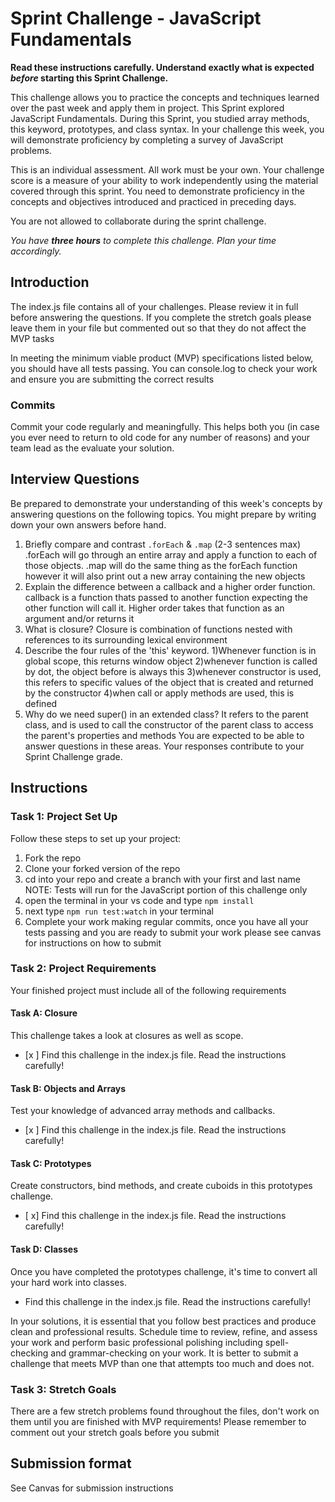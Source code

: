 # Sprint Challenge - JavaScript Fundamentals

**Read these instructions carefully. Understand exactly what is expected _before_ starting this Sprint Challenge.**

This challenge allows you to practice the concepts and techniques learned over the past week and apply them in project. This Sprint explored JavaScript Fundamentals. During this Sprint, you studied array methods, this keyword, prototypes, and class syntax. In your challenge this week, you will demonstrate proficiency by completing a survey of JavaScript problems.

This is an individual assessment. All work must be your own. Your challenge score is a measure of your ability to work independently using the material covered through this sprint. You need to demonstrate proficiency in the concepts and objectives introduced and practiced in preceding days.

You are not allowed to collaborate during the sprint challenge. 

_You have **three hours** to complete this challenge. Plan your time accordingly._


## Introduction

The index.js file contains all of your challenges. Please review it in full before answering the questions. If you complete the stretch goals please leave them in your file but commented out so that they do not affect the MVP tasks 

In meeting the minimum viable product (MVP) specifications listed below, you should have all tests passing. You can console.log to check your work and ensure you are submitting the correct results 

### Commits

Commit your code regularly and meaningfully. This helps both you (in case you ever need to return to old code for any number of reasons) and your team lead as the evaluate your solution.

## Interview Questions

Be prepared to demonstrate your understanding of this week's concepts by answering questions on the following topics. You might prepare by writing down your own answers before hand.

1. Briefly compare and contrast `.forEach` & `.map` (2-3 sentences max)
.forEach will go through an entire array and apply a function to each of those objects.  .map will do the same thing as the forEach function however it will also print out a new array containing the new objects
2. Explain the difference between a callback and a higher order function.
callback is a function thats passed to another function expecting the other function will call it. Higher order takes that function as an argument and/or returns it 
3. What is closure?
Closure is combination of functions nested with references to its surrounding lexical environment 
4. Describe the four rules of the 'this' keyword.
    1)Whenever function is in global scope, this returns window object
    2)whenever  function is called by dot, the object before is always this
    3)whenever constructor is used, this refers to specific values of the object that is created and returned by the constructor
    4)when call or apply methods are used, this is defined
5. Why do we need super() in an extended class?
It refers to the parent class, and is used to call the constructor of the parent class to access the parent's properties and methods
You are expected to be able to answer questions in these areas. Your responses contribute to your Sprint Challenge grade. 

## Instructions

### Task 1: Project Set Up

Follow these steps to set up your project:

1. Fork the repo
2. Clone your forked version of the repo
3. cd into your repo and create a branch with your first and last name
NOTE: Tests will run for the JavaScript portion of this challenge only
4. open the terminal in your vs code and type `npm install`
5. next type `npm run test:watch` in your terminal
6. Complete your work making regular commits, once you have all your tests passing and you are ready to submit your work please see canvas for instructions on how to submit

### Task 2: Project Requirements

Your finished project must include all of the following requirements

#### Task A: Closure

This challenge takes a look at closures as well as scope. 
* [x ] Find this challenge in the index.js file. Read the instructions carefully!

#### Task B: Objects and Arrays

Test your knowledge of advanced array methods and callbacks.
* [x ] Find this challenge in the index.js file. Read the instructions carefully!

#### Task C: Prototypes

Create constructors, bind methods, and create cuboids in this prototypes challenge.
* [ x] Find this challenge in the index.js file. Read the instructions carefully!

#### Task D: Classes

Once you have completed the prototypes challenge, it's time to convert all your hard work into classes.
* Find this challenge in the index.js file. Read the instructions carefully!

In your solutions, it is essential that you follow best practices and produce clean and professional results. Schedule time to review, refine, and assess your work and perform basic professional polishing including spell-checking and grammar-checking on your work. It is better to submit a challenge that meets MVP than one that attempts too much and does not.

### Task 3: Stretch Goals 

There are a few stretch problems found throughout the files, don't work on them until you are finished with MVP requirements! Please remember to comment out your stretch goals before you submit 

## Submission format

See Canvas for submission instructions 

